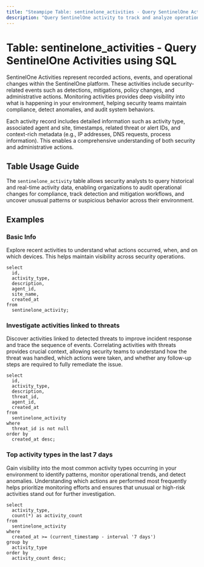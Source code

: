 ```yaml
---
title: "Steampipe Table: sentinelone_activities - Query SentinelOne Activities using SQL"
description: "Query SentinelOne activity to track and analyze operational events, system changes, and security actions across your endpoints."
---
```


# Table: sentinelone_activities - Query SentinelOne Activities using SQL

SentinelOne Activities represent recorded actions, events, and operational changes within the SentinelOne platform. These activities include security-related events such as detections, mitigations, policy changes, and administrative actions. Monitoring activities provides deep visibility into what is happening in your environment, helping security teams maintain compliance, detect anomalies, and audit system behaviors.

Each activity record includes detailed information such as activity type, associated agent and site, timestamps, related threat or alert IDs, and context-rich metadata (e.g., IP addresses, DNS requests, process information). This enables a comprehensive understanding of both security and administrative actions.

## Table Usage Guide

The `sentinelone_activity` table allows security analysts to query historical and real-time activity data, enabling organizations to audit operational changes for compliance, track detection and mitigation workflows, and uncover unusual patterns or suspicious behavior across their environment.

## Examples

### Basic Info
Explore recent activities to understand what actions occurred, when, and on which devices. This helps maintain visibility across security operations.

```sql+postgres
select
  id,
  activity_type,
  description,
  agent_id,
  site_name,
  created_at
from
  sentinelone_activity;
```

### Investigate activities linked to threats
Discover activities linked to detected threats to improve incident response and trace the sequence of events. Correlating activities with threats provides crucial context, allowing security teams to understand how the threat was handled, which actions were taken, and whether any follow-up steps are required to fully remediate the issue.

```sql+postgres
select
  id,
  activity_type,
  description,
  threat_id,
  agent_id,
  created_at
from
  sentinelone_activity
where
  threat_id is not null
order by
  created_at desc;
```

### Top activity types in the last 7 days
Gain visibility into the most common activity types occurring in your environment to identify patterns, monitor operational trends, and detect anomalies. Understanding which actions are performed most frequently helps prioritize monitoring efforts and ensures that unusual or high-risk activities stand out for further investigation.

```sql+postgres
select
  activity_type,
  count(*) as activity_count
from
  sentinelone_activity
where
  created_at >= (current_timestamp - interval '7 days')
group by
  activity_type
order by
  activity_count desc;
```